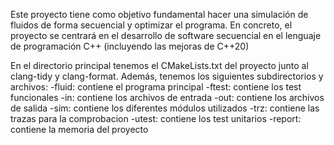 Este proyecto tiene como objetivo fundamental hacer una simulación de fluidos de forma secuencial y optimizar el programa.
En concreto, el proyecto se centrará en el desarrollo de software secuencial en el lenguaje de programación C++ (incluyendo las mejoras de C++20)

En el directorio principal tenemos el CMakeLists.txt del proyecto junto al clang-tidy y clang-format. Además, tenemos los siguientes subdirectorios y archivos:
    -fluid: contiene el programa principal
    -ftest: contiene los test funcionales
    -in: contiene los archivos de entrada
    -out: contiene los archivos de salida
    -sim: contiene los diferentes módulos utilizados
    -trz: contiene las trazas para la comprobacion
    -utest: contiene los test unitarios
    -report: contiene la memoria del proyecto
